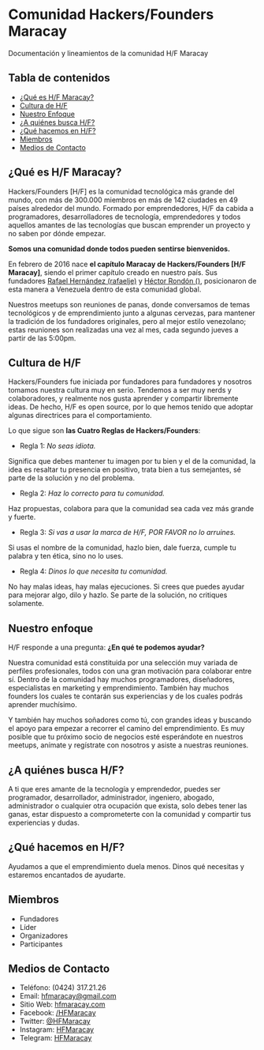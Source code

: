 # Comunidad Hackers/Founders Maracay

Documentación y lineamientos de la comunidad H/F Maracay

## Tabla de contenidos

- [¿Qué es H/F Maracay?](#qué-es-h/f-maracay)
- [Cultura de H/F](#cultura-de-h/f)
- [Nuestro Enfoque](#nuestro-enfoque)
- [¿A quiénes busca H/F?](#a-quiénes-busca-h/f)
- [¿Qué hacemos en H/F?](#qué-hacemos-en-h/f)
- [Miembros](#miembros)
- [Medios de Contacto](#medios-de-contacto)

## ¿Qué es H/F Maracay?

Hackers/Founders [H/F] es la comunidad tecnológica más grande del mundo, con más de 300.000 miembros en más de 142 ciudades en 49 países alrededor del mundo. Formado por emprendedores, H/F da cabida a programadores, desarrolladores de tecnología, emprendedores y todos aquellos amantes de las tecnologías que buscan emprender un proyecto y no saben por dónde empezar.

**Somos una comunidad donde todos pueden sentirse bienvenidos.**

En febrero de 2016 nace **el capítulo Maracay de Hackers/Founders [H/F Maracay]**, siendo el primer capítulo creado en nuestro país. Sus fundadores [Rafael Hernández (rafaelje)](https://github.com/rafaelje) y [Héctor Rondón ()](https://github.com/), posicionaron de esta manera a Venezuela dentro de esta comunidad global.

Nuestros meetups son reuniones de panas, donde conversamos de temas tecnológicos y de emprendimiento junto a algunas cervezas, para mantener la tradición de los fundadores originales, pero al mejor estilo venezolano; estas reuniones son realizadas una vez al mes, cada segundo jueves a partir de las 5:00pm.

## Cultura de H/F

Hackers/Founders fue iniciada por fundadores para fundadores y nosotros tomamos nuestra cultura muy en serio. Tendemos a ser muy nerds y colaboradores, y realmente nos gusta aprender y compartir libremente ideas. De hecho, H/F es open source, por lo que hemos tenido que adoptar algunas directrices para el comportamiento.

Lo que sigue son **las Cuatro Reglas de Hackers/Founders**:

- Regla 1: _No seas idiota._

Significa que debes mantener tu imagen por tu bien y el de la comunidad, la idea es resaltar tu presencia en positivo, trata bien a tus semejantes, sé parte de la solución y no del problema.

- Regla 2: _Haz lo correcto para tu comunidad._

Haz propuestas, colabora para que la comunidad sea cada vez más grande y fuerte.

- Regla 3: _Si vas a usar la marca de H/F, POR FAVOR no lo arruines._

Si usas el nombre de la comunidad, hazlo bien, dale fuerza, cumple tu palabra y ten ética, sino no lo uses.

- Regla 4: _Dinos lo que necesita tu comunidad._

No hay malas ideas, hay malas ejecuciones. Si crees que puedes ayudar para mejorar algo, dilo y hazlo. Se parte de la solución, no critiques solamente.

## Nuestro enfoque

H/F responde a una pregunta: **¿En qué te podemos ayudar?**

Nuestra comunidad está constituida por una selección muy variada de perfiles profesionales, todos con una gran motivación para colaborar entre sí. Dentro de la comunidad hay muchos programadores, diseñadores, especialistas en marketing y emprendimiento. También hay muchos founders los cuales te contarán sus experiencias y de los cuales podrás aprender muchísimo. 

Y también hay muchos soñadores como tú, con grandes ideas y buscando el apoyo para empezar a recorrer el camino del emprendimiento. Es muy posible que tu próximo socio de negocios esté esperándote en nuestros meetups, anímate y regístrate con nosotros y asiste a nuestras reuniones.

## ¿A quiénes busca H/F?

A ti que eres amante de la tecnología y emprendedor, puedes ser programador, desarrollador, administrador, ingeniero, abogado, administrador o cualquier otra ocupación que exista, solo debes tener las ganas, estar dispuesto a comprometerte con la comunidad y compartir tus experiencias y dudas.

## ¿Qué hacemos en H/F?

Ayudamos a que el emprendimiento duela menos. Dinos qué necesitas y estaremos encantados de ayudarte.

## Miembros

- Fundadores
- Líder
- Organizadores
- Participantes

## Medios de Contacto

- Teléfono: (0424) 317.21.26
- Email: [hfmaracay@gmail.com](mailto:hfmaracay@gmail.com
)
- Sitio Web: [hfmaracay.com](https://hfmaracay.com)
- Facebook: [/HFMaracay](https://facebook.com/hfmaracay)
- Twitter: [@HFMaracay](https://twitter.com/hfmaracay)
- Instagram: [HFMaracay](https://instagram.com/hfmaracay)
- Telegram: [HFMaracay](https://t.me/hfmaracay)
